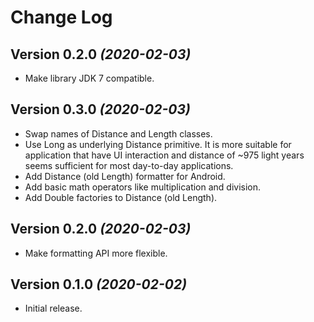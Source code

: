 Change Log
==========

Version 0.2.0 *(2020-02-03)*
----------------------------

* Make library JDK 7 compatible.

Version 0.3.0 *(2020-02-03)*
----------------------------

* Swap names of Distance and Length classes.
* Use Long as underlying Distance primitive. It is more suitable for application that have UI interaction and distance of ~975 light years seems sufficient for most day-to-day applications.
* Add Distance (old Length) formatter for Android.
* Add basic math operators like multiplication and division.
* Add Double factories to Distance (old Length).

Version 0.2.0 *(2020-02-03)*
----------------------------

* Make formatting API more flexible.

Version 0.1.0 *(2020-02-02)*
----------------------------

* Initial release.
